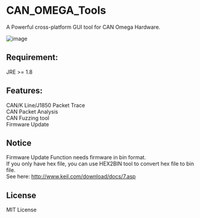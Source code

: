 # CAN_OMEGA_Tools
A Powerful cross-platform GUI tool for CAN Omega Hardware.   

![image](https://github.com/zjlywjh001/CAN_OMEGA/raw/master/software/CAN%20Omeage%20tools/screenshots/demo.png) 


## Requirement:  
JRE >= 1.8   

## Features:
CAN/K Line/J1850 Packet Trace   
CAN Packet Analysis   
CAN Fuzzing tool   
Firmware Update   

## Notice
Firmware Update Function needs firmware in bin format.    
If you only have hex file, you can use HEX2BIN tool to convert hex file to bin file.   
See here: http://www.keil.com/download/docs/7.asp   

## License
MIT License